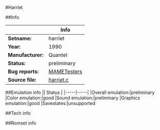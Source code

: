 #Harriet

##Info

||Info|
|-----|-----|
|**Setname:**|harriet
|**Year:**|1990
|**Manufacturer:**|Quantel
|**Status:**|preliminary
|**Bug reports:**|[MAMETesters](http://mametesters.org/view_all_set.php?type=1&temporary=y&search=harriet.c)
|**Source file:**|[harriet.c](https://github.com/mamedev/mame/blob/master/src/mess/drivers/harriet.c)

##Emulation info
|| Status |
|-----|-----|
|Overall emulation:|preliminary
|Color emulation:|good
|Sound emulation:|preliminary
|Graphics emulation:|good
|Savestates:|unsupported

##Tech info

##Romset info

<!--- START OF EDITED COMMENT DO NOT TOUCH TEXT ABOVE-->
